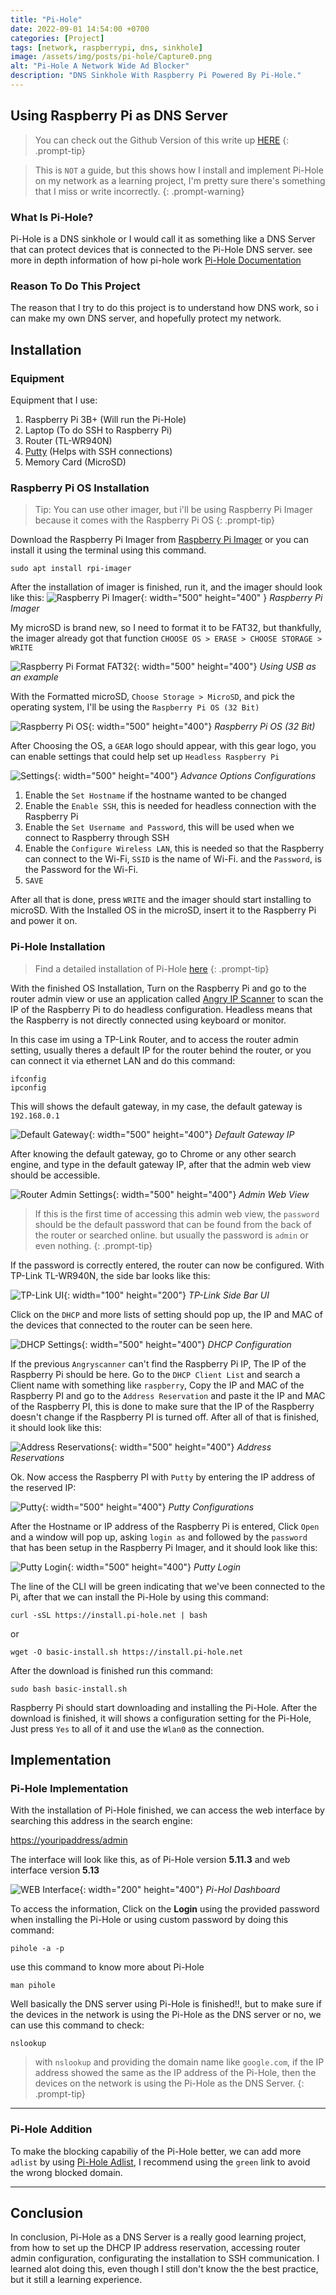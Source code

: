 ```yaml
---
title: "Pi-Hole"
date: 2022-09-01 14:54:00 +0700
categories: [Project]
tags: [network, raspberrypi, dns, sinkhole]
image: /assets/img/posts/pi-hole/Capture0.png
alt: "Pi-Hole A Network Wide Ad Blocker"
description: "DNS Sinkhole With Raspberry Pi Powered By Pi-Hole."
---
```


## Using Raspberry Pi as DNS Server

> You can check out the Github Version of this write up [HERE](https://github.com/mdiph/PiHole)
{: .prompt-tip}

> This is `NOT` a guide, but this shows how I install and implement Pi-Hole on my network as a learning project, I'm pretty sure there's something that I miss or write incorrectly. 
{: .prompt-warning}

### What Is Pi-Hole?
Pi-Hole is a DNS sinkhole or I would call it as something like a DNS Server that can protect devices that is connected to the Pi-Hole DNS server. see more in depth information of how pi-hole work [Pi-Hole Documentation](https://docs.pi-hole.net/)

### Reason To Do This Project
The reason that I try to do this project is to understand how DNS work, so i can make my own DNS server, and hopefully protect my network.

## Installation

### Equipment
Equipment that I use:

1. Raspberry Pi 3B+ (Will run the Pi-Hole)
2. Laptop (To do SSH to Raspberry Pi)
3. Router (TL-WR940N)
4. [Putty](https://www.chiark.greenend.org.uk/~sgtatham/putty/) (Helps with SSH connections)
5. Memory Card (MicroSD)

### Raspberry Pi OS Installation
> Tip: You can use other imager, but i'll be using Raspberry Pi Imager because it comes with the Raspberry Pi OS
{: .prompt-tip}

Download the Raspberry Pi Imager from [Raspberry Pi Imager](https://www.raspberrypi.com/software/) or you can install it using the terminal using this command.

```shell
sudo apt install rpi-imager
```

After the installation of imager is finished, run it, and the imager should look like this:
![Raspberry Pi Imager](/assets/img/posts/pi-hole/Capture1.PNG){: width="500" height="400" }
_Raspberry Pi Imager_

My microSD is brand new, so I need to format it to be FAT32, but thankfully, the imager already got that function `CHOOSE OS > ERASE > CHOOSE STORAGE > WRITE`

![Raspberry Pi Format FAT32](/assets/img/posts/pi-hole/Capture2.PNG){: width="500" height="400"}
_Using USB as an example_

With the Formatted microSD, `Choose Storage > MicroSD`, and pick the operating system, I'll be using the `Raspberry Pi OS (32 Bit)`

![Raspberry Pi OS](/assets/img/posts/pi-hole/Capture3.PNG){: width="500" height="400"}
_Raspberry Pi OS (32 Bit)_

After Choosing the OS, a `GEAR` logo should appear, with this gear logo, you can enable settings that could help set up `Headless Raspberry Pi`

![Settings](/assets/img/posts/pi-hole/Capture4.PNG){: width="500" height="400"}
_Advance Options Configurations_

1. Enable the `Set Hostname` if the hostname wanted to be changed
2. Enable the `Enable SSH`, this is needed for headless connection with the Raspberry Pi
3. Enable the `Set Username and Password`, this will be used when we connect to Raspberry through SSH
4. Enable the `Configure Wireless LAN`, this is needed so that the Raspberry can connect to the Wi-Fi, `SSID` is the name of Wi-Fi. and the `Password`, is the Password for the Wi-Fi.
5. `SAVE`

After all that is done, press `WRITE` and the imager should start installing to microSD. With the Installed OS in the microSD, insert it to the Raspberry Pi and power it on.

### Pi-Hole Installation
> Find a detailed installation of Pi-Hole [here](https://github.com/pi-hole/pi-hole)
{: .prompt-tip}

With the finished OS Installation, Turn on the Raspberry Pi and go to the router admin view or use an application called [Angry IP Scanner](https://angryip.org/) to scan the IP of the Raspberry Pi to do headless configuration. Headless means that the Raspberry is not directly connected using keyboard or monitor.

In this case im using a TP-Link Router, and to access the router admin setting, usually theres a default IP for the router behind the router, or you can connect it via ethernet LAN and do this command:

```shell
ifconfig
ipconfig
```

This will shows the default gateway, in my case, the default gateway is `192.168.0.1`

![Default Gateway](/assets/img/posts/pi-hole/Capture5.PNG){: width="500" height="400"}
_Default Gateway IP_

After knowing the default gateway, go to Chrome or any other search engine, and type in the default gateway IP, after that the admin web view should be accessible.

![Router Admin Settings](/assets/img/posts/pi-hole/Capture6.PNG){: width="500" height="400"}
_Admin Web View_

> If this is the first time of accessing this admin web view, the `password` should be the default password that can be found from the back of the router or searched online. but usually the password is `admin` or even nothing.
{: .prompt-tip}

If the password is correctly entered, the router can now be configured. With TP-Link TL-WR940N, the side bar looks like this:

![TP-Link UI](/assets/img/posts/pi-hole/Capture7.PNG){: width="100" height="200"}
_TP-Link Side Bar UI_

Click on the `DHCP` and more lists of setting should pop up, the IP and MAC of the devices that connected to the router can be seen here. 

![DHCP Settings](/assets/img/posts/pi-hole/Capture8.PNG){: width="500" height="400"}
_DHCP Configuration_

If the previous `Angryscanner` can't find the Raspberry Pi IP, The IP of the Raspberry Pi should be here. Go to the `DHCP Client List` and search a Client name with something like `raspberry`, Copy the IP and MAC of the Raspberry PI and go to the `Address Reservation` and paste it the IP and MAC of the Raspberry PI, this is done to make sure that the IP of the Raspberry doesn't change if the Raspberry PI is turned off. After all of that is finished, it should look like this:

![Address Reservations](/assets/img/posts/pi-hole/Capture9.PNG){: width="500" height="400"}
_Address Reservations_

Ok. Now access the Raspberry PI with `Putty` by entering the IP address of the reserved IP:

![Putty](/assets/img/posts/pi-hole/Capture10.PNG){: width="500" height="400"}
_Putty Configurations_

After the Hostname or IP address of the Raspberry Pi is entered, Click `Open` and a window will pop up, asking `login as` and followed by the `password` that has been setup in the Raspberry Pi Imager, and it should look like this:

![Putty Login](/assets/img/posts/pi-hole/Capture11.PNG){: width="500" height="400"}
_Putty Login_

The line of the CLI will be green indicating that we've been connected to the Pi, after that we can install the Pi-Hole by using this command:

```shell
curl -sSL https://install.pi-hole.net | bash
```
or
```shell
wget -O basic-install.sh https://install.pi-hole.net
```

After the download is finished run this command:

```shell
sudo bash basic-install.sh
```

Raspberry Pi should start downloading and installing the Pi-Hole. After the download is finished, it will shows a configuration setting for the Pi-Hole, Just press `Yes` to all of it and use the `Wlan0` as the connection.

## Implementation

### Pi-Hole Implementation
With the installation of Pi-Hole finished, we can access the web interface by searching this address in the search engine:

<https://youripaddress/admin>

The interface will look like this, as of Pi-Hole version **5.11.3** and web interface version **5.13**

![WEB Interface](/assets/img/posts/pi-hole/Capture12.PNG){: width="200" height="400"}
_Pi-Hol Dashboard_

To access the information, Click on the **Login** using the provided password when installing the Pi-Hole or using custom password by doing this command:

```shell
pihole -a -p
```

use this command to know more about Pi-Hole

```shell
man pihole
```

Well basically the DNS server using Pi-Hole is finished!!, but to make sure if the devices in the network is using the Pi-Hole as the DNS server or no, we can use this command to check:

```shell
nslookup
```

> with `nslookup` and providing the domain name like `google.com`, if the IP address showed the same as the IP address of the Pi-Hole, then the devices on the network is using the Pi-Hole as the DNS Server.
{: .prompt-tip}

---

### Pi-Hole Addition
To make the blocking capabiliy of the Pi-Hole better, we can add more `adlist` by using [Pi-Hole Adlist](https://firebog.net/), I recommend using the `green` link to avoid the wrong blocked domain.

---

## Conclusion
In conclusion, Pi-Hole as a DNS Server is a really good learning project, from how to set up the DHCP IP address reservation, accessing router admin configuration, configurating the installation to SSH communication. I learned alot doing this, even though I still don't know the the best practice, but it still a learning experience.

